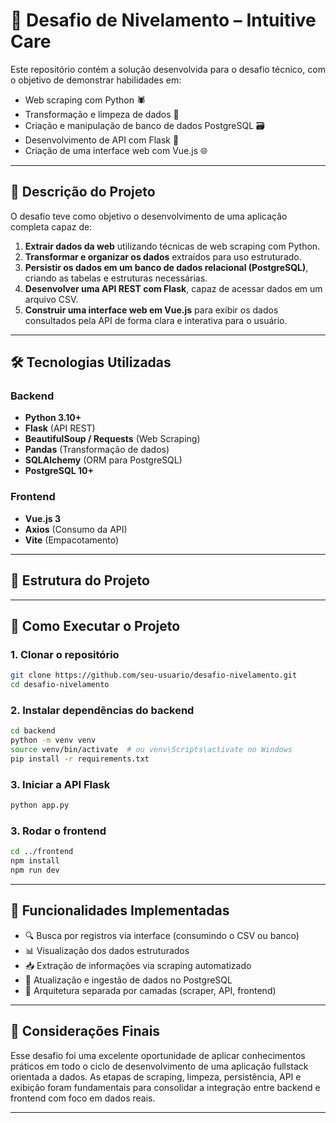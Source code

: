 # 🚀 Desafio de Nivelamento – Intuitive Care

Este repositório contém a solução desenvolvida para o desafio técnico, com o objetivo de demonstrar habilidades em:

- Web scraping com Python 🕷️  
- Transformação e limpeza de dados 🧹  
- Criação e manipulação de banco de dados PostgreSQL 🗃️  
- Desenvolvimento de API com Flask 🔌  
- Criação de uma interface web com Vue.js 🌐  

---

## 🧩 Descrição do Projeto

O desafio teve como objetivo o desenvolvimento de uma aplicação completa capaz de:

1. **Extrair dados da web** utilizando técnicas de web scraping com Python.
2. **Transformar e organizar os dados** extraídos para uso estruturado.
3. **Persistir os dados em um banco de dados relacional (PostgreSQL)**, criando as tabelas e estruturas necessárias.
4. **Desenvolver uma API REST com Flask**, capaz de acessar dados em um arquivo CSV.
5. **Construir uma interface web em Vue.js** para exibir os dados consultados pela API de forma clara e interativa para o usuário.

---

## 🛠️ Tecnologias Utilizadas

### Backend
- **Python 3.10+**
- **Flask** (API REST)
- **BeautifulSoup / Requests** (Web Scraping)
- **Pandas** (Transformação de dados)
- **SQLAlchemy** (ORM para PostgreSQL)
- **PostgreSQL 10+**

### Frontend
- **Vue.js 3**
- **Axios** (Consumo da API)
- **Vite** (Empacotamento)

---

## 📁 Estrutura do Projeto



---

## 🚀 Como Executar o Projeto

### 1. Clonar o repositório
```bash
git clone https://github.com/seu-usuario/desafio-nivelamento.git
cd desafio-nivelamento
```

### 2. Instalar dependências do backend
```bash
cd backend
python -m venv venv
source venv/bin/activate  # ou venv\Scripts\activate no Windows
pip install -r requirements.txt
```

### 3. Iniciar a API Flask
```bash
python app.py
```

### 3. Rodar o frontend
```bash
cd ../frontend
npm install
npm run dev
```

---

## 🔎 Funcionalidades Implementadas

- 🔍 Busca por registros via interface (consumindo o CSV ou banco)
- 📊 Visualização dos dados estruturados
- 📥 Extração de informações via scraping automatizado
- 🔄 Atualização e ingestão de dados no PostgreSQL
- 🔐 Arquitetura separada por camadas (scraper, API, frontend)

---

## 💬 Considerações Finais

Esse desafio foi uma excelente oportunidade de aplicar conhecimentos práticos em todo o ciclo de desenvolvimento de uma aplicação fullstack orientada a dados. As etapas de scraping, limpeza, persistência, API e exibição foram fundamentais para consolidar a integração entre backend e frontend com foco em dados reais.

---
